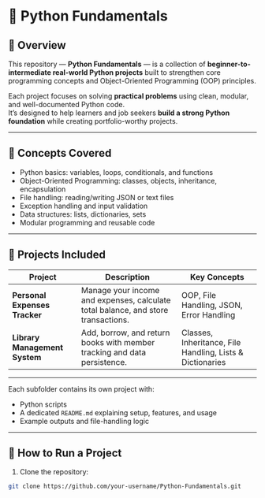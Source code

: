 # 🐍 Python Fundamentals


## 📘 Overview
This repository — **Python Fundamentals** — is a collection of **beginner-to-intermediate real-world Python projects** built to strengthen core programming concepts and Object-Oriented Programming (OOP) principles.

Each project focuses on solving **practical problems** using clean, modular, and well-documented Python code.  
It’s designed to help learners and job seekers **build a strong Python foundation** while creating portfolio-worthy projects.

---

## 🧠 Concepts Covered
- Python basics: variables, loops, conditionals, and functions  
- Object-Oriented Programming: classes, objects, inheritance, encapsulation  
- File handling: reading/writing JSON or text files  
- Exception handling and input validation  
- Data structures: lists, dictionaries, sets  
- Modular programming and reusable code  

---

## 💼 Projects Included

| Project | Description | Key Concepts |
|----------|--------------|---------------|
| **Personal Expenses Tracker** | Manage your income and expenses, calculate total balance, and store transactions. | OOP, File Handling, JSON, Error Handling |
| **Library Management System** | Add, borrow, and return books with member tracking and data persistence. | Classes, Inheritance, File Handling, Lists & Dictionaries |

---


Each subfolder contains its own project with:
- Python scripts
- A dedicated `README.md` explaining setup, features, and usage
- Example outputs and file-handling logic

---

## 🚀 How to Run a Project
1. Clone the repository:
```bash
git clone https://github.com/your-username/Python-Fundamentals.git

